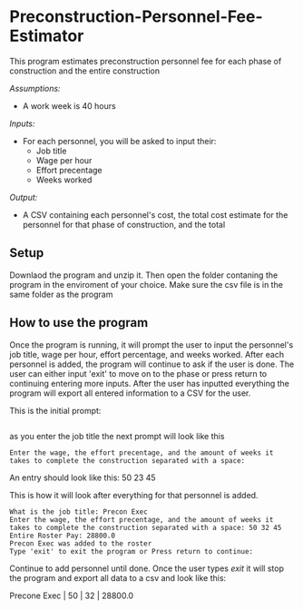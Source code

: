 # Preconstruction-Personnel-Fee-Estimator
This program estimates preconstruction personnel fee for each phase of construction and the entire construction

_Assumptions:_

* A work week is 40 hours

_Inputs:_

* For each personnel, you will be asked to input their:
  * Job title
  * Wage per hour
  * Effort precentage 
  * Weeks worked

_Output:_

* A CSV containing each personnel's cost, the total cost estimate for the personnel for that phase of construction, and the total  

## Setup

Downlaod the program and unzip it. Then open the folder contaning the program in the enviroment of your choice. Make sure the csv file is in the same folder as the program

## How to use the program

Once the program is running, it will prompt the user to input the personnel's job title, wage per hour, effort percentage, and weeks worked. After each personnel is added, the program will continue to ask if the user is done. The user can either input 'exit' to move on to the phase or press return to continuing entering more inputs. After the user has inputted everything the program will export all entered information to a CSV for the user. 

This is the initial prompt: 

```What is the job title: 
```
as you enter the job title the next prompt will look like this

```What is the job title: Precon Exec
Enter the wage, the effort precentage, and the amount of weeks it takes to complete the construction separated with a space:  
```

An entry should look like this: 50 23 45

This is how it will look after everything for that personnel is added.

```Current roster: 
What is the job title: Precon Exec
Enter the wage, the effort precentage, and the amount of weeks it takes to complete the construction separated with a space: 50 32 45
Entire Roster Pay: 28800.0
Precon Exec was added to the roster
Type 'exit' to exit the program or Press return to continue: 
```
Continue to add personnel until done. Once the user types _exit_ it will stop the program and export all data to a csv and look like this: 


Precone Exec | 50 | 32 | 28800.0
